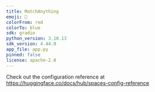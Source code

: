 ```yaml
---
title: MatchAnything
emoji: 🏢
colorFrom: red
colorTo: blue
sdk: gradio
python_version: 3.10.13
sdk_version: 4.44.0
app_file: app.py
pinned: false
license: apache-2.0
---
```


Check out the configuration reference at https://huggingface.co/docs/hub/spaces-config-reference
